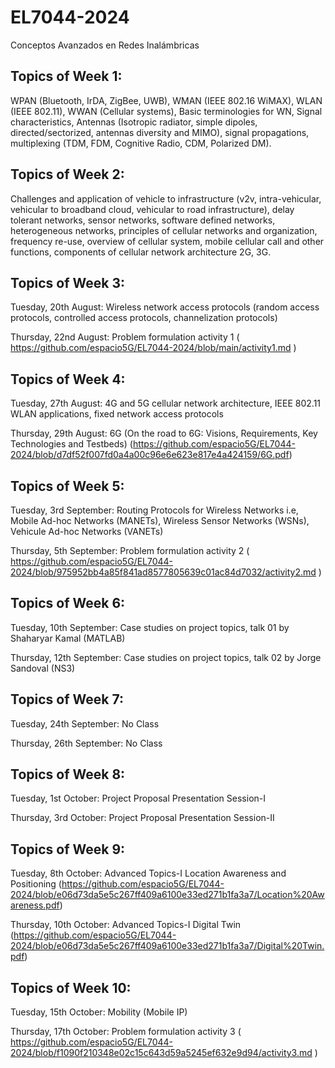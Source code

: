 # EL7044-2024
Conceptos Avanzados en Redes Inalámbricas

## Topics of Week 1:

WPAN (Bluetooth, IrDA, ZigBee, UWB), WMAN (IEEE 802.16 WiMAX), WLAN (IEEE 802.11), WWAN (Cellular systems), Basic terminologies for WN, Signal characteristics, Antennas (Isotropic radiator, simple dipoles, directed/sectorized, antennas diversity and MIMO), signal propagations, multiplexing (TDM, FDM, Cognitive Radio, CDM, Polarized DM).

## Topics of Week 2:

Challenges and application of vehicle to infrastructure (v2v, intra-vehicular, vehicular to broadband cloud, vehicular to road infrastructure), delay tolerant networks, sensor networks, software defined networks, heterogeneous networks, principles of cellular networks and organization, frequency re-use, overview of cellular system, mobile cellular call and other functions, components of cellular network architecture 2G, 3G. 

## Topics of Week 3:

Tuesday, 20th August: Wireless network access protocols (random access protocols, controlled access protocols, channelization protocols)

Thursday, 22nd August: Problem formulation activity 1 ( https://github.com/espacio5G/EL7044-2024/blob/main/activity1.md )

## Topics of Week 4:

Tuesday, 27th August: 4G and 5G cellular network architecture, IEEE 802.11 WLAN applications, fixed network access protocols

Thursday, 29th August: 6G (On the road to 6G: Visions, Requirements, Key Technologies and Testbeds) (https://github.com/espacio5G/EL7044-2024/blob/d7df52f007fd0a4a00c96e6e623e817e4a424159/6G.pdf)

## Topics of Week 5:

Tuesday, 3rd September: Routing Protocols for Wireless Networks i.e, Mobile Ad-hoc Networks (MANETs), Wireless Sensor Networks (WSNs), Vehicule Ad-hoc Networks (VANETs)

Thursday, 5th September: Problem formulation activity 2 ( https://github.com/espacio5G/EL7044-2024/blob/975952bb4a85f841ad8577805639c01ac84d7032/activity2.md )

## Topics of Week 6:

Tuesday, 10th September: Case studies on project topics, talk 01 by Shaharyar Kamal (MATLAB)

Thursday, 12th September: Case studies on project topics, talk 02 by Jorge Sandoval (NS3)

## Topics of Week 7:

Tuesday, 24th September: No Class

Thursday, 26th September: No Class

## Topics of Week 8:

Tuesday, 1st October: Project Proposal Presentation Session-I

Thursday, 3rd October: Project Proposal Presentation Session-II

## Topics of Week 9:

Tuesday, 8th October: Advanced Topics-I Location Awareness and Positioning (https://github.com/espacio5G/EL7044-2024/blob/e06d73da5e5c267ff409a6100e33ed271b1fa3a7/Location%20Awareness.pdf)

Thursday, 10th October: Advanced Topics-I Digital Twin (https://github.com/espacio5G/EL7044-2024/blob/e06d73da5e5c267ff409a6100e33ed271b1fa3a7/Digital%20Twin.pdf)

## Topics of Week 10:

Tuesday, 15th October: Mobility (Mobile IP)

Thursday, 17th October: Problem formulation activity 3 ( https://github.com/espacio5G/EL7044-2024/blob/f1090f210348e02c15c643d59a5245ef632e9d94/activity3.md )

